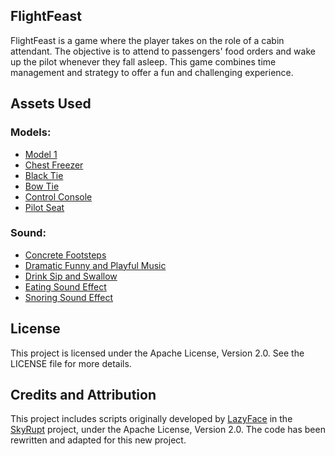 ## FlightFeast

FlightFeast is a game where the player takes on the role of a cabin attendant. The objective is to attend to passengers' food orders and wake up the pilot whenever they fall asleep. This game combines time management and strategy to offer a fun and challenging experience.

## Assets Used

### Models:
- [Model 1](https://skfb.ly/RyNR)
- [Chest Freezer](https://sketchfab.com/3d-models/chest-freezer-216441a82b3e4a29af1e2641a1ed942b)
- [Black Tie](https://sketchfab.com/3d-models/black-tie-e088417f74724b7a90074e3d2c9d9dba)
- [Bow Tie](https://sketchfab.com/3d-models/bow-tie-115670d120b7496f983fb7579ce14dcc)
- [Control Console](https://sketchfab.com/3d-models/control-console-e741d4c2962a48dda7b987cefe6a3b51#download)
- [Pilot Seat](https://sketchfab.com/3d-models/pilot-seat-6c3b4d427d144105955db6e553226aa5#download)

### Sound:
- [Concrete Footsteps](https://pixabay.com/sound-effects/concrete-footsteps-1-6265/)
- [Dramatic Funny and Playful Music](https://pixabay.com/music/world-dramatic-funny-and-playful-music-188831/)
- [Drink Sip and Swallow](https://pixabay.com/sound-effects/drink-sip-and-swallow-6974/)
- [Eating Sound Effect](https://pixabay.com/sound-effects/eating-sound-effect-36186/)
- [Snoring Sound Effect](https://pixabay.com/es/sound-effects/snoring-sound-effect-55854/)

## License

This project is licensed under the Apache License, Version 2.0. See the LICENSE file for more details.

## Credits and Attribution

This project includes scripts originally developed by [LazyFace](https://github.com/LazyFace) in the [SkyRupt](https://github.com/darods/proyecto-final-generation) project, under the Apache License, Version 2.0. The code has been rewritten and adapted for this new project.
